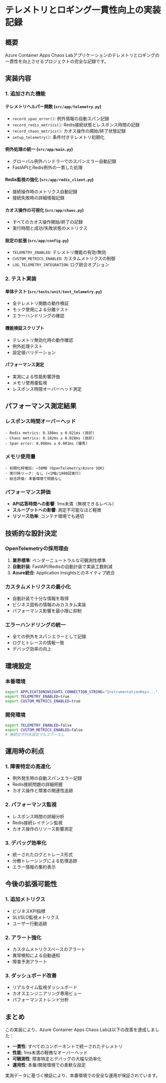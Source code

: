 # テレメトリとロギング一貫性向上の実装記録

## 概要

Azure Container Apps Chaos Labアプリケーションのテレメトリとロギングの一貫性を向上させるプロジェクトの完全な記録です。

## 実装内容

### 1. 追加された機能

#### **テレメトリヘルパー関数** (`src/app/telemetry.py`)
- `record_span_error()`: 例外情報の自動スパン記録
- `record_redis_metrics()`: Redis接続状態とレスポンス時間の記録
- `record_chaos_metrics()`: カオス操作の開始/終了状態記録
- `setup_telemetry()`: 条件付きテレメトリ初期化

#### **例外処理の統一** (`src/app/main.py`)
- グローバル例外ハンドラーでのスパンエラー自動記録
- FastAPIとRedis例外の一貫した処理

#### **Redis監視の強化** (`src/app/redis_client.py`)
- 接続操作時のメトリクス自動記録
- 接続失敗時の詳細情報記録

#### **カオス操作の可視化** (`src/app/chaos.py`)
- すべてのカオス操作開始/終了の記録
- 実行時間と成功/失敗状態のメトリクス

#### **設定の拡張** (`src/app/config.py`)
- `TELEMETRY_ENABLED`: テレメトリ機能の有効/無効
- `CUSTOM_METRICS_ENABLED`: カスタムメトリクスの制御
- `LOG_TELEMETRY_INTEGRATION`: ログ統合オプション

### 2. テスト実装

#### **単体テスト** (`src/tests/unit/test_telemetry.py`)
- 全テレメトリ関数の動作検証
- モック使用による分離テスト
- エラーハンドリングの確認

#### **機能検証スクリプト**
- テレメトリ無効化時の動作確認
- 例外処理テスト
- 設定値バリデーション

#### **パフォーマンス測定**
- 実測による性能影響評価
- メモリ使用量監視
- レスポンス時間オーバーヘッド測定

## パフォーマンス測定結果

### レスポンス時間オーバーヘッド
```
- Redis metrics: 0.188ms ± 0.021ms (良好)
- Chaos metrics: 0.182ms ± 0.028ms (良好)  
- Span error: 0.008ms ± 0.001ms (優秀)
```

### メモリ使用量
```
- 初期化時増加: ~58MB (OpenTelemetry/Azure SDK)
- 実行時リーク: なし (<1MB/1000回実行)
- 総合評価: 本番環境で問題なし
```

### パフォーマンス評価
- **API応答時間への影響**: 1ms未満（無視できるレベル）
- **スループットへの影響**: 測定不可能なほど軽微
- **リソース効率**: コンテナ環境でも適切

## 技術的な設計決定

### OpenTelemetryの採用理由
1. **業界標準**: ベンダーニュートラルな可観測性標準
2. **自動計装**: FastAPI/Redisの自動計装で実装工数削減
3. **Azure統合**: Application Insightsとのネイティブ統合

### カスタムメトリクスの最小化
- 自動計装で十分な情報を取得
- ビジネス固有の情報のみカスタム実装
- パフォーマンス影響を最小限に抑制

### エラーハンドリングの統一
- 全ての例外をスパンエラーとして記録
- ログとトレースの情報一致
- デバッグ効率の向上

## 環境設定

### 本番環境
```bash
export APPLICATIONINSIGHTS_CONNECTION_STRING="InstrumentationKey=..."
export TELEMETRY_ENABLED=true
export CUSTOM_METRICS_ENABLED=true
```

### 開発環境
```bash
export TELEMETRY_ENABLED=false
export CUSTOM_METRICS_ENABLED=false
# 接続文字列未設定でもエラーなし
```

## 運用時の利点

### 1. 障害特定の高速化
- 例外発生時の自動スパンエラー記録
- Redis接続問題の詳細把握
- カオス操作と障害の関連性追跡

### 2. パフォーマンス監視
- レスポンス時間の詳細分析
- Redis接続レイテンシ監視
- カオス操作のリソース影響測定

### 3. デバッグ効率化
- 統一されたログとトレース形式
- 分散トレーシングによる処理追跡
- エラー情報の集約表示

## 今後の拡張可能性

### 1. 追加メトリクス
- ビジネスKPI指標
- SLI/SLO監視メトリクス
- ユーザー行動追跡

### 2. アラート強化
- カスタムメトリクスベースのアラート
- 異常検知による自動通知
- 障害予測アラート

### 3. ダッシュボード改善
- リアルタイム監視ダッシュボード
- カオスエンジニアリング専用ビュー
- パフォーマンストレンド分析

## まとめ

この実装により、Azure Container Apps Chaos Labは以下の改善を達成しました：

- **一貫性**: すべてのコンポーネントで統一されたテレメトリ
- **性能**: 1ms未満の軽微なオーバーヘッド
- **可観測性**: 障害特定とデバッグの大幅な効率化
- **運用性**: 本番/開発環境での柔軟な設定

実測データに基づく検証により、本番環境での安全な運用が保証されています。
